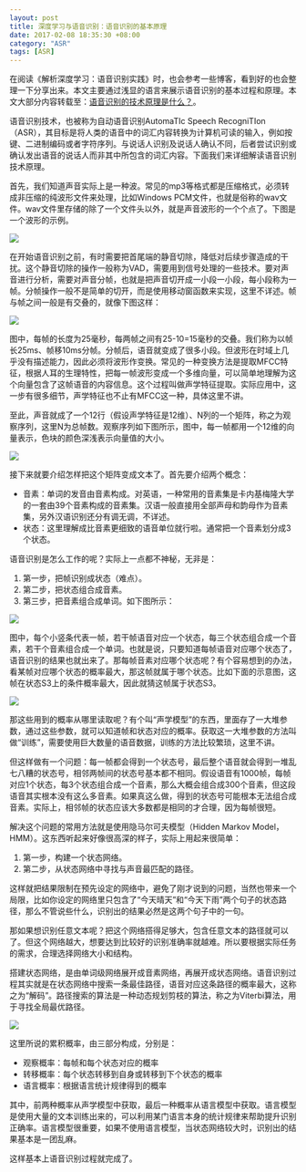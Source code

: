 ```yaml
---
layout: post
title: 深度学习与语音识别：语音识别的基本原理
date: 2017-02-08 18:35:30 +08:00
category: "ASR"
tags: [ASR]
---
```



在阅读《解析深度学习：语音识别实践》时，也会参考一些博客，看到好的也会整理一下分享出来。本文主要通过浅显的语言来展示语音识别的基本过程和原理。本文大部分内容转载至：[语音识别的技术原理是什么？](https://www.zhihu.com/question/20398418)。

语音识别技术，也被称为自动语音识别AutomaTIc Speech RecogniTIon（ASR），其目标是将人类的语音中的词汇内容转换为计算机可读的输入，例如按键、二进制编码或者字符序列。与说话人识别及说话人确认不同，后者尝试识别或确认发出语音的说话人而非其中所包含的词汇内容。下面我们来详细解读语音识别技术原理。

首先，我们知道声音实际上是一种波。常见的mp3等格式都是压缩格式，必须转成非压缩的纯波形文件来处理，比如Windows PCM文件，也就是俗称的wav文件。wav文件里存储的除了一个文件头以外，就是声音波形的一个个点了。下图是一个波形的示例。

![](https://pic2.zhimg.com/80/c58a25274bcc8788831e6100e9e366fd_hd.jpg)

在开始语音识别之前，有时需要把首尾端的静音切除，降低对后续步骤造成的干扰。这个静音切除的操作一般称为VAD，需要用到信号处理的一些技术。要对声音进行分析，需要对声音分帧，也就是把声音切开成一小段一小段，每小段称为一帧。分帧操作一般不是简单的切开，而是使用移动窗函数来实现，这里不详述。帧与帧之间一般是有交叠的，就像下图这样：

![](https://pic7.zhimg.com/80/554db0c9107727aa1e31a62cca782ada_hd.jpg)

图中，每帧的长度为25毫秒，每两帧之间有25-10=15毫秒的交叠。我们称为以帧长25ms、帧移10ms分帧。分帧后，语音就变成了很多小段。但波形在时域上几乎没有描述能力，因此必须将波形作变换。常见的一种变换方法是提取MFCC特征，根据人耳的生理特性，把每一帧波形变成一个多维向量，可以简单地理解为这个向量包含了这帧语音的内容信息。这个过程叫做声学特征提取。实际应用中，这一步有很多细节，声学特征也不止有MFCC这一种，具体这里不讲。

至此，声音就成了一个12行（假设声学特征是12维）、N列的一个矩阵，称之为观察序列，这里N为总帧数。观察序列如下图所示，图中，每一帧都用一个12维的向量表示，色块的颜色深浅表示向量值的大小。

![](https://pic4.zhimg.com/80/c5cc0131dc6d38e871953eea0792f7db_hd.jpg)

接下来就要介绍怎样把这个矩阵变成文本了。首先要介绍两个概念：

* 音素：单词的发音由音素构成。对英语，一种常用的音素集是卡内基梅隆大学的一套由39个音素构成的音素集‎。汉语一般直接用全部声母和韵母作为音素集，另外汉语识别还分有调无调，不详述。
* 状态：这里理解成比音素更细致的语音单位就行啦。通常把一个音素划分成3个状态。

语音识别是怎么工作的呢？实际上一点都不神秘，无非是：

1. 第一步，把帧识别成状态（难点）。
2. 第二步，把状态组合成音素。
3. 第三步，把音素组合成单词。如下图所示：

![](https://pic1.zhimg.com/80/beee2a3ce7b1b56de362c9015e5b8ccd_hd.jpg)

图中，每个小竖条代表一帧，若干帧语音对应一个状态，每三个状态组合成一个音素，若干个音素组合成一个单词。也就是说，只要知道每帧语音对应哪个状态了，语音识别的结果也就出来了。那每帧音素对应哪个状态呢？有个容易想到的办法，看某帧对应哪个状态的概率最大，那这帧就属于哪个状态。比如下面的示意图，这帧在状态S3上的条件概率最大，因此就猜这帧属于状态S3。


![](https://pic3.zhimg.com/80/61d5bff9c239e7519e92d98f5bc44689_hd.jpg)

那这些用到的概率从哪里读取呢？有个叫“声学模型”的东西，里面存了一大堆参数，通过这些参数，就可以知道帧和状态对应的概率。获取这一大堆参数的方法叫做“训练”，需要使用巨大数量的语音数据，训练的方法比较繁琐，这里不讲。

但这样做有一个问题：每一帧都会得到一个状态号，最后整个语音就会得到一堆乱七八糟的状态号，相邻两帧间的状态号基本都不相同。假设语音有1000帧，每帧对应1个状态，每3个状态组合成一个音素，那么大概会组合成300个音素，但这段语音其实根本没有这么多音素。如果真这么做，得到的状态号可能根本无法组合成音素。实际上，相邻帧的状态应该大多数都是相同的才合理，因为每帧很短。

解决这个问题的常用方法就是使用隐马尔可夫模型（Hidden Markov Model，HMM）。这东西听起来好像很高深的样子，实际上用起来很简单：

1. 第一步，构建一个状态网络。
2. 第二步，从状态网络中寻找与声音最匹配的路径。

这样就把结果限制在预先设定的网络中，避免了刚才说到的问题，当然也带来一个局限，比如你设定的网络里只包含了“今天晴天”和“今天下雨”两个句子的状态路径，那么不管说些什么，识别出的结果必然是这两个句子中的一句。

那如果想识别任意文本呢？把这个网络搭得足够大，包含任意文本的路径就可以了。但这个网络越大，想要达到比较好的识别准确率就越难。所以要根据实际任务的需求，合理选择网络大小和结构。

搭建状态网络，是由单词级网络展开成音素网络，再展开成状态网络。语音识别过程其实就是在状态网络中搜索一条最佳路径，语音对应这条路径的概率最大，这称之为“解码”。路径搜索的算法是一种动态规划剪枝的算法，称之为Viterbi算法，用于寻找全局最优路径。

![](https://pic2.zhimg.com/80/91e4cb3b716b63d5e18ba710a1a2d770_hd.jpg)

这里所说的累积概率，由三部分构成，分别是：

* 观察概率：每帧和每个状态对应的概率
* 转移概率：每个状态转移到自身或转移到下个状态的概率
* 语言概率：根据语言统计规律得到的概率

其中，前两种概率从声学模型中获取，最后一种概率从语言模型中获取。语言模型是使用大量的文本训练出来的，可以利用某门语言本身的统计规律来帮助提升识别正确率。语言模型很重要，如果不使用语言模型，当状态网络较大时，识别出的结果基本是一团乱麻。

这样基本上语音识别过程就完成了。